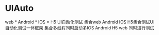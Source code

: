 # UIAuto
web * Android * IOS * H5 UI自动化测试
集合web Android IOS H5集合测试UI自动化测试一体框架
集合多线程同时启动多IOS Android  H5 web 同时进行测试 
